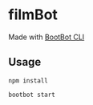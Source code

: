 # filmBot

Made with [BootBot CLI](https://github.com/Charca/bootbot-cli)

## Usage

```
npm install
```

```
bootbot start
```

